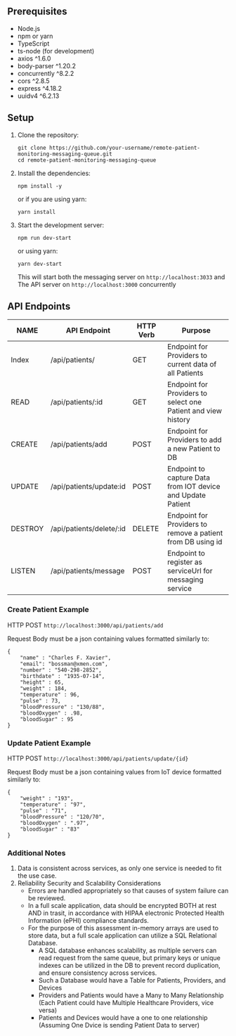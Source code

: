 

## Prerequisites
- Node.js
- npm or yarn
- TypeScript
- ts-node (for development)
- axios ^1.6.0
- body-parser ^1.20.2
- concurrently ^8.2.2
- cors ^2.8.5
- express ^4.18.2
- uuidv4 ^6.2.13

## Setup

1. Clone the repository:

    ```
    git clone https://github.com/your-username/remote-patient-monitoring-messaging-queue.git
    cd remote-patient-monitoring-messaging-queue
    ```

2. Install the dependencies:

    ```
    npm install -y
    ```

   or if you are using yarn:

    ```
    yarn install
    ```

3. Start the development server:

    ```
    npm run dev-start
    ```

   or using yarn:

    ```
    yarn dev-start
    ```

   This will start both the messaging server on `http://localhost:3033` and The API server on `http://localhost:3000` concurrently


## API Endpoints
| NAME  | API Endpoint | HTTP Verb | Purpose |
| ------------- | ------------- | ------------- | ------------- |
| Index  | /api/patients/  | GET | Endpoint for Providers to current data of all Patients |
| READ | /api/patients/:id  | GET | Endpoint for Providers to select one Patient and view history |
| CREATE  | /api/patients/add  | POST | Endpoint for Providers to add a new Patient to DB |
| UPDATE  | /api/patients/update:id  | POST | Endpoint to capture Data from IOT device and Update Patient |
| DESTROY  | /api/patients/delete/:id  | DELETE | Endpoint for Providers to remove a patient from DB using id |
| LISTEN  | /api/patients/message  | POST | Endpoint to register as serviceUrl for messaging service |


### Create Patient Example
HTTP POST `http://localhost:3000/api/patients/add`

Request Body must be a json containing values formatted similarly to:
```
{
    "name" : "Charles F. Xavier",
    "email": "bossman@xmen.com",
    "number" : "540-298-2852",
    "birthdate" : "1935-07-14",
    "height" : 65,
    "weight" : 184,
    "temperature" : 96,
    "pulse" : 73,
    "bloodPressure" : "130/88",
    "bloodOxygen" : .98,
    "bloodSugar" : 95
}
```
### Update Patient Example
HTTP POST `http://localhost:3000/api/patients/update/{id}`

Request Body must be a json containing values from IoT device formatted similarly to:
```
{
    "weight" : "193",
    "temperature" : "97",
    "pulse" : "71",
    "bloodPressure" : "120/70",
    "bloodOxygen" : ".97",
    "bloodSugar" : "83"
}
```

### Additional Notes

1. Data is consistent across services, as only one service is needed to fit the use case.
2. Reliability Security and Scalability Considerations
    - Errors are handled appropriately so that causes of system failure can be reviewed.
    - In a full scale application, data should be encrypted BOTH at rest AND in trasit, in accordance with HIPAA electronic Protected Health  Information (ePHI) compliance standards.
    - For the purpose of this assessment in-memory arrays are used to store data, but a full scale application can utilize a SQL Relational  Database.
        - A SQL database enhances scalability, as multiple servers can read request from the same queue, but primary keys or unique indexes can be utilized in the DB to prevent record duplication, and ensure consistency across services.
        - Such a Database would have a Table for Patients, Providers, and Devices
        - Providers and Patients would have a Many to Many Relationship (Each Patient could have Multiple Healthcare Providers, vice versa)
        - Patients and Devices would have a one to one relationship (Assuming One Dvice is sending Patient Data to server)
